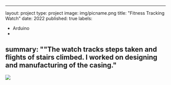 
---
layout: project
type: project
image: img/picname.png
title: "Fitness Tracking Watch"
date: 2022
published: true
labels:
  - Arduino
  - 
summary: ""The watch tracks steps taken and flights of stairs climbed. I worked on designing and manufacturing of the casing."
---

<img class="img-fluid" src="../img/.png">
